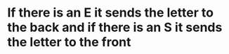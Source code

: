# If there is an E it sends the letter to the back and if there is an S it sends the letter to the front
